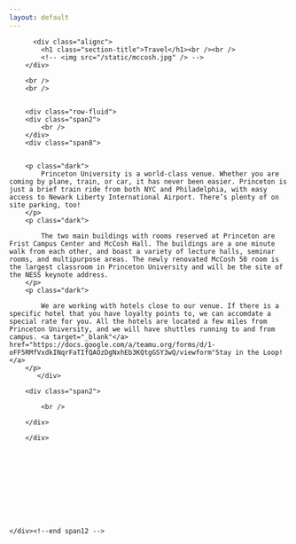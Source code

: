 ```yaml
---
layout: default
---
```


<section class="slice color1" id="team">
    <div class="about-bkg mutualWrap">
    <div class="container">
      <div class="row">
        <div class="span12">

          <div class="alignc">
            <h1 class="section-title">Travel</h1><br /><br />
            <!-- <img src="/static/mccosh.jpg" /> -->
        </div>

        <br />
        <br />


        <div class="row-fluid">
        <div class="span2">
            <br />
        </div>
        <div class="span8">

            
        <p class="dark">
            Princeton University is a world-class venue. Whether you are coming by plane, train, or car, it has never been easier. Princeton is just a brief train ride from both NYC and Philadelphia, with easy access to Newark Liberty International Airport. There’s plenty of on site parking, too!
        </p>
        <p class="dark">

            The two main buildings with rooms reserved at Princeton are Frist Campus Center and McCosh Hall. The buildings are a one minute walk from each other, and boast a variety of lecture halls, seminar rooms, and multipurpose areas. The newly renovated McCosh 50 room is the largest classroom in Princeton University and will be the site of the NESS keynote address. 
        </p>
        <p class="dark">

            We are working with hotels close to our venue. If there is a specific hotel that you have loyalty points to, we can accomdate a special rate for you. All the hotels are located a few miles from Princeton University, and we will have shuttles running to and from campus. <a target="_blank"</a> href="https://docs.google.com/a/teamu.org/forms/d/1-oFF5RMfVxdkINqrFaTIfQAOzDgNxhEb3KQtgGSY3wQ/viewform"Stay in the Loop!</a>
        </p>
           </div>

        <div class="span2">

            <br />

        </div>

        </div>



        



        



    </div><!--end span12 -->

</div><!--end row -->



</div><!--end container -->

</div><!--end about-bkg-->

</section>
